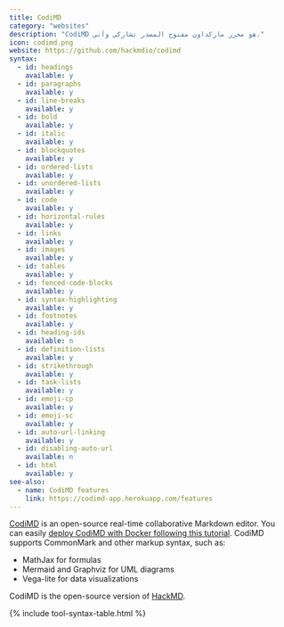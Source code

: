```yaml
---
title: CodiMD
category: "websites"
description: "CodiMD هو محرر ماركداون مفتوح المصدر تشاركي وآني."
icon: codimd.png
website: https://github.com/hackmdio/codimd
syntax:
  - id: headings
    available: y
  - id: paragraphs
    available: y
  - id: line-breaks
    available: y
  - id: bold
    available: y
  - id: italic
    available: y
  - id: blockquotes
    available: y
  - id: ordered-lists
    available: y
  - id: unordered-lists
    available: y
  - id: code
    available: y
  - id: horizontal-rules
    available: y
  - id: links
    available: y
  - id: images
    available: y
  - id: tables
    available: y
  - id: fenced-code-blocks
    available: y
  - id: syntax-highlighting
    available: y
  - id: footnotes
    available: y
  - id: heading-ids
    available: n
  - id: definition-lists
    available: y
  - id: strikethrough
    available: y
  - id: task-lists
    available: y
  - id: emoji-cp
    available: y
  - id: emoji-sc
    available: y
  - id: auto-url-linking
    available: y
  - id: disabling-auto-url
    available: n
  - id: html
    available: y
see-also:
  - name: CodiMD features
    link: https://codimd-app.herokuapp.com/features
---
```


[CodiMD](https://github.com/hackmdio/codimd) is an open-source real-time collaborative Markdown editor. You can easily [deploy CodiMD with Docker following this tutorial](https://hackmd.io/s/codimd-docker-deployment). CodiMD supports CommonMark and other markup syntax, such as:

- MathJax for formulas
- Mermaid and Graphviz for UML diagrams
- Vega-lite for data visualizations

CodiMD is the open-source version of [HackMD](/tools/hackmd/).

{% include tool-syntax-table.html %}
